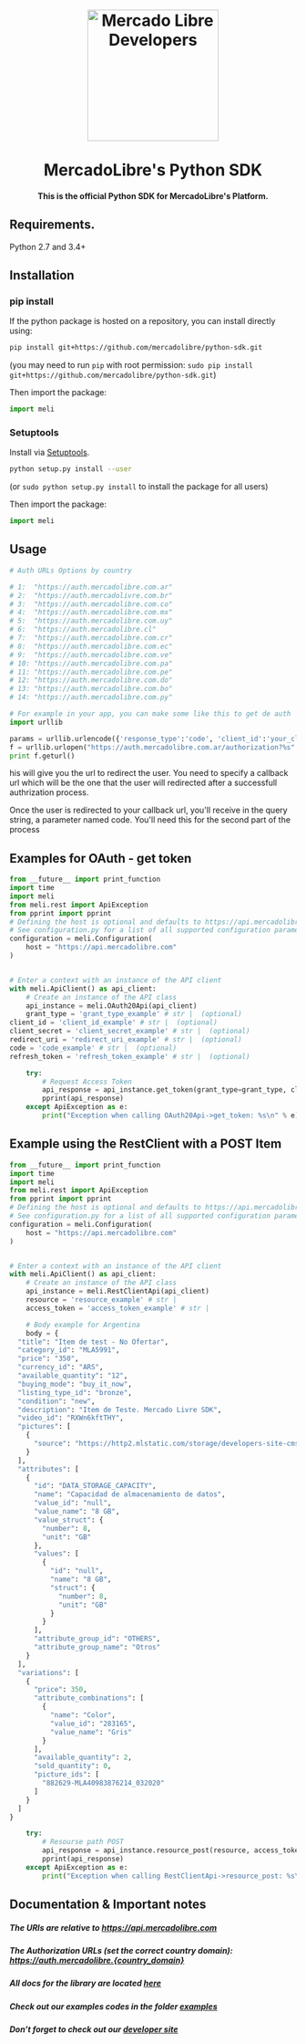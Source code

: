 
<h1 align="center">
  <a href="https://developers.mercadolibre.com">
    <img src="https://user-images.githubusercontent.com/1153516/29861072-689ec57e-8d3e-11e7-8368-dd923543258f.jpg" alt="Mercado Libre Developers" width="230"></a>
  </a>
  <br><br>
  MercadoLibre's Python SDK
  <br>
</h1>

<h4 align="center">This is the official Python SDK for MercadoLibre's Platform.</h4>


## Requirements.

Python 2.7 and 3.4+

## Installation

### pip install

If the python package is hosted on a repository, you can install directly using:

```sh
pip install git+https://github.com/mercadolibre/python-sdk.git
```
(you may need to run `pip` with root permission: `sudo pip install git+https://github.com/mercadolibre/python-sdk.git`)

Then import the package:
```python
import meli
```

### Setuptools

Install via [Setuptools](http://pypi.python.org/pypi/setuptools).

```sh
python setup.py install --user
```
(or `sudo python setup.py install` to install the package for all users)

Then import the package:
```python
import meli
```

## Usage

```python
# Auth URLs Options by country

# 1:  "https://auth.mercadolibre.com.ar"
# 2:  "https://auth.mercadolivre.com.br"
# 3:  "https://auth.mercadolibre.com.co"
# 4:  "https://auth.mercadolibre.com.mx"
# 5:  "https://auth.mercadolibre.com.uy"
# 6:  "https://auth.mercadolibre.cl"
# 7:  "https://auth.mercadolibre.com.cr"
# 8:  "https://auth.mercadolibre.com.ec"
# 9:  "https://auth.mercadolibre.com.ve"
# 10: "https://auth.mercadolibre.com.pa"
# 11: "https://auth.mercadolibre.com.pe"
# 12: "https://auth.mercadolibre.com.do"
# 13: "https://auth.mercadolibre.com.bo"
# 14: "https://auth.mercadolibre.com.py"

# For example in your app, you can make some like this to get de auth
import urllib

params = urllib.urlencode({'response_type':'code', 'client_id':'your_client_id', 'redirect_uri':'your_redirect_uri'})
f = urllib.urlopen("https://auth.mercadolibre.com.ar/authorization?%s" % params)
print f.geturl()
```
his will give you the url to redirect the user. You need to specify a callback url which will be the one that the user will redirected after a successfull authrization process.

Once the user is redirected to your callback url, you'll receive in the query string, a parameter named code. You'll need this for the second part of the process


## Examples for OAuth - get token

```python
from __future__ import print_function
import time
import meli
from meli.rest import ApiException
from pprint import pprint
# Defining the host is optional and defaults to https://api.mercadolibre.com
# See configuration.py for a list of all supported configuration parameters.
configuration = meli.Configuration(
    host = "https://api.mercadolibre.com"
)


# Enter a context with an instance of the API client
with meli.ApiClient() as api_client:
    # Create an instance of the API class
    api_instance = meli.OAuth20Api(api_client)
    grant_type = 'grant_type_example' # str |  (optional)
client_id = 'client_id_example' # str |  (optional)
client_secret = 'client_secret_example' # str |  (optional)
redirect_uri = 'redirect_uri_example' # str |  (optional)
code = 'code_example' # str |  (optional)
refresh_token = 'refresh_token_example' # str |  (optional)

    try:
        # Request Access Token
        api_response = api_instance.get_token(grant_type=grant_type, client_id=client_id, client_secret=client_secret, redirect_uri=redirect_uri, code=code, refresh_token=refresh_token)
        pprint(api_response)
    except ApiException as e:
        print("Exception when calling OAuth20Api->get_token: %s\n" % e)
```


## Example using the RestClient with a POST Item
```python
from __future__ import print_function
import time
import meli
from meli.rest import ApiException
from pprint import pprint
# Defining the host is optional and defaults to https://api.mercadolibre.com
# See configuration.py for a list of all supported configuration parameters.
configuration = meli.Configuration(
    host = "https://api.mercadolibre.com"
)


# Enter a context with an instance of the API client
with meli.ApiClient() as api_client:
    # Create an instance of the API class
    api_instance = meli.RestClientApi(api_client)
    resource = 'resource_example' # str | 
    access_token = 'access_token_example' # str | 

    # Body example for Argentina
    body = {
  "title": "Item de test - No Ofertar",
  "category_id": "MLA5991",
  "price": "350",
  "currency_id": "ARS",
  "available_quantity": "12",
  "buying_mode": "buy_it_now",
  "listing_type_id": "bronze",
  "condition": "new",
  "description": "Item de Teste. Mercado Livre SDK",
  "video_id": "RXWn6kftTHY",
  "pictures": [
    {
      "source": "https://http2.mlstatic.com/storage/developers-site-cms-admin/openapi/319968615067-mp3.jpg"
    }
  ],
  "attributes": [
    {
      "id": "DATA_STORAGE_CAPACITY",
      "name": "Capacidad de almacenamiento de datos",
      "value_id": "null",
      "value_name": "8 GB",
      "value_struct": {
        "number": 8,
        "unit": "GB"
      },
      "values": [
        {
          "id": "null",
          "name": "8 GB",
          "struct": {
            "number": 8,
            "unit": "GB"
          }
        }
      ],
      "attribute_group_id": "OTHERS",
      "attribute_group_name": "Otros"
    }
  ],
  "variations": [
    {
      "price": 350,
      "attribute_combinations": [
        {
          "name": "Color",
          "value_id": "283165",
          "value_name": "Gris"
        }
      ],
      "available_quantity": 2,
      "sold_quantity": 0,
      "picture_ids": [
        "882629-MLA40983876214_032020"
      ]
    }
  ]
}

    try:
        # Resourse path POST
        api_response = api_instance.resource_post(resource, access_token, body)
        pprint(api_response)
    except ApiException as e:
        print("Exception when calling RestClientApi->resource_post: %s\n" % e)
```

## Documentation & Important notes

##### The URIs are relative to https://api.mercadolibre.com

##### The Authorization URLs (set the correct country domain): https://auth.mercadolibre.{country_domain}

#####  All docs for the library are located [here](https://github.com/mercadolibre/python-sdk/tree/master/docs)

#####  Check out our examples codes in the folder [examples](https://github.com/mercadolibre/python-sdk/tree/master/examples)

##### Don’t forget to check out our [developer site](https://developers.mercadolibre.com/)
